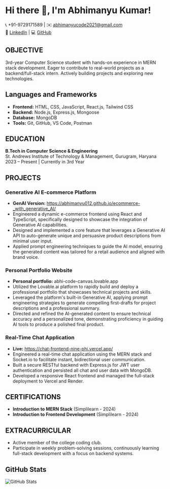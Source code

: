 # Hi there 👋, I'm Abhimanyu Kumar!

📞 +91-9729171589  |  ✉️ abhimanyucode2021@gmail.com  
🔗 [LinkedIn](https://linkedin.com/in/avymanyu0012)  |  💻 [GitHub](https://github.com/Abhimanyu012)

## OBJECTIVE
3rd-year Computer Science student with hands-on experience in MERN stack development. Eager to contribute to real-world projects as a backend/full-stack intern. Actively building projects and exploring new technologies.

## Languages and Frameworks 
- **Frontend:** HTML, CSS, JavaScript, React.js, Tailwind CSS  
- **Backend:** Node.js, Express.js, Mongoose  
- **Database:** MongoDB  
- **Tools:** Git, GitHub, VS Code, Postman  

## EDUCATION
**B.Tech in Computer Science & Engineering**  
St. Andrews Institute of Technology & Management, Gurugram, Haryana  
2023 – Present | Currently in 3rd Year

## PROJECTS

### Generative AI E-commerce Platform
- **GenAI Version:** https://abhimanyu012.github.io/ecommerce-_with_generative_AI/
- Engineered a dynamic e-commerce frontend using React and TypeScript, specifically designed to showcase the integration of Generative AI capabilities.
- Designed and implemented a core feature that leverages a Generative AI API to auto-generate unique and persuasive product descriptions from minimal user input.
- Applied prompt engineering techniques to guide the AI model, ensuring the generated content was tailored for a retail audience and aligned with brand voice.

### Personal Portfolio Website
- **Personal portfolio:** abhi-code-canvas.lovable.app
- Utilized the Lovable.ai platform to rapidly build and deploy a professional portfolio that showcases technical projects and skills.
- Leveraged the platform's built-in Generative AI, applying prompt engineering strategies to generate compelling first-drafts for project descriptions and a professional summary.
- Directed and refined the AI-generated content to ensure technical accuracy and a personalized tone, demonstrating proficiency in guiding AI tools to produce a polished final product.

### Real-Time Chat Application
- **Live:** https://chat-frontend-nine-phi.vercel.app/
- Engineered a real-time chat application using the MERN stack and Socket.io to facilitate instant, bidirectional user communication.
- Built a secure RESTful backend with Express.js for JWT user authentication and persisted all chat and user data with MongoDB.
- Developed a responsive React frontend and managed the full-stack deployment to Vercel and Render.

## CERTIFICATIONS
- **Introduction to MERN Stack** (Simplilearn - 2024)  
- **Introduction to Frontend Development** (Simplilearn - 2024)  

## EXTRACURRICULAR
- Active member of the college coding club.  
- Participate in weekly problem-solving sessions, continuously learning full-stack development with a focus on backend systems.

## GitHub Stats
![GitHub Stats](https://github-readme-stats.vercel.app/api?username=Abhimanyu012&show_icons=true&theme=radical)
